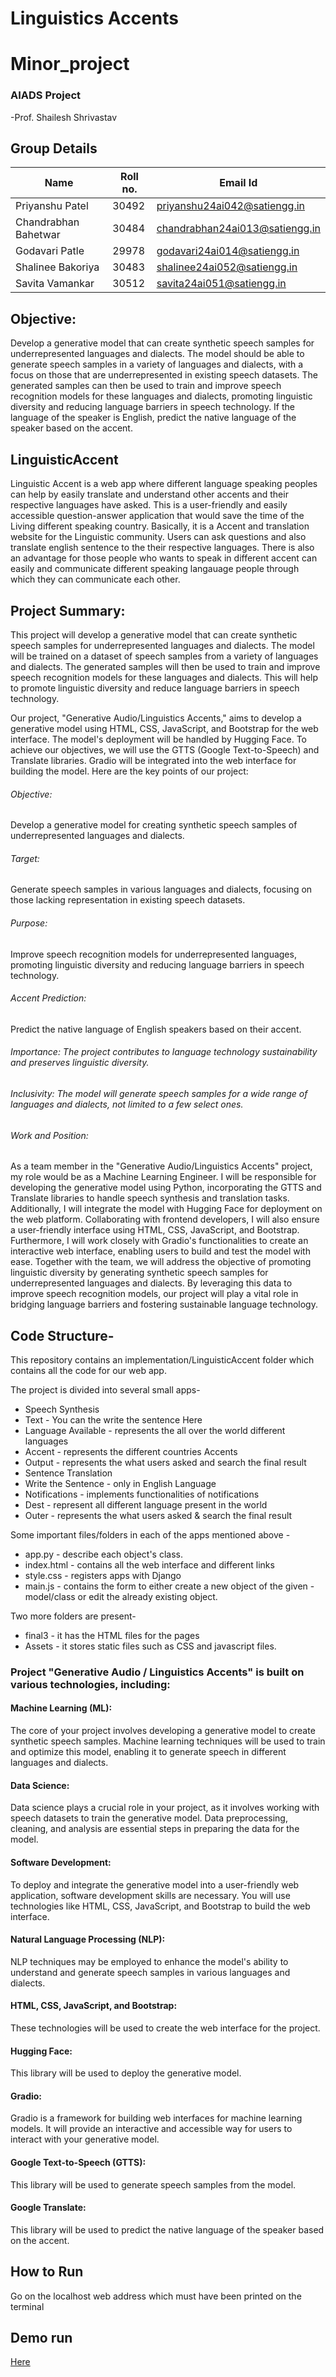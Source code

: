 # Linguistics Accents
# Minor_project
### AIADS Project
-Prof. Shailesh Shrivastav

## Group Details
| Name | Roll no. | Email Id | 
| --- | --- | --- |
|Priyanshu Patel | 30492 |priyanshu24ai042@satiengg.in |
|Chandrabhan Bahetwar | 30484 |chandrabhan24ai013@satiengg.in |
|Godavari Patle | 29978 |godavari24ai014@satiengg.in |
|Shalinee Bakoriya | 30483 | shalinee24ai052@satiengg.in |
|Savita Vamankar | 30512 | savita24ai051@satiengg.in |

## Objective:

Develop a generative model that can create synthetic speech samples for underrepresented languages and dialects.
The model should be able to generate speech samples in a variety of languages and dialects, with a focus on those that are underrepresented in existing speech datasets.
The generated samples can then be used to train and improve speech recognition models for these languages and dialects, promoting linguistic diversity and reducing language barriers in speech technology.
If the language of the speaker is English, predict the native language of the speaker based on the accent.

## LinguisticAccent
Linguistic Accent is a web app where different language speaking peoples can help by easily translate and understand other accents and their respective languages have asked. This is a user-friendly and easily accessible question-answer application that would save the time of the Living different speaking country. Basically, it is a Accent and translation website for the Linguistic community. Users can ask questions and also translate english sentence to the their respective languages. There is also an advantage for those people who wants to speak in different accent can easily and communicate different speaking langauage people through which they can communicate each other.

## Project Summary:

This project will develop a generative model that can create synthetic speech samples for underrepresented languages and dialects. The model will be trained on a dataset of speech samples from a variety of languages and dialects. The generated samples will then be used to train and improve speech recognition models for these languages and dialects. This will help to promote linguistic diversity and reduce language barriers in speech technology.

Our project, "Generative Audio/Linguistics Accents," aims to develop a generative model using HTML, CSS, JavaScript, and Bootstrap for the web interface. The model's deployment will be handled by Hugging Face. To achieve our objectives, we will use the GTTS (Google Text-to-Speech) and Translate libraries. Gradio will be integrated into the web interface for building the model. Here are the key points of our project:

###### Objective: 
Develop a generative model for creating synthetic speech samples of underrepresented languages and dialects.
###### Target: 
Generate speech samples in various languages and dialects, focusing on those lacking representation in existing speech datasets.
###### Purpose:
Improve speech recognition models for underrepresented languages, promoting linguistic diversity and reducing language barriers in speech technology.
###### Accent Prediction:
Predict the native language of English speakers based on their accent.
###### Importance: The project contributes to language technology sustainability and preserves linguistic diversity.
###### Inclusivity: The model will generate speech samples for a wide range of languages and dialects, not limited to a few select ones.
###### Work and Position:

As a team member in the "Generative Audio/Linguistics Accents" project, my role would be as a Machine Learning Engineer. I will be responsible for developing the generative model using Python, incorporating the GTTS and Translate libraries to handle speech synthesis and translation tasks. Additionally, I will integrate the model with Hugging Face for deployment on the web platform. Collaborating with frontend developers, I will also ensure a user-friendly interface using HTML, CSS, JavaScript, and Bootstrap. Furthermore, I will work closely with Gradio's functionalities to create an interactive web interface, enabling users to build and test the model with ease.
Together with the team, we will address the objective of promoting linguistic diversity by generating synthetic speech samples for underrepresented languages and dialects. By leveraging this data to improve speech recognition models, our project will play a vital role in bridging language barriers and fostering sustainable language technology.

## Code Structure-

This repository contains an implementation/LinguisticAccent folder which contains all the code for our web app.

The project is divided into several small apps-
- Speech Synthesis
- Text - You can the write the sentence Here
- Language Available - represents the all over the world different languages 
- Accent - represents the different countries Accents
- Output - represents the what users asked and search the final result
- Sentence Translation
- Write the Sentence - only in English Language 
- Notifications - implements functionalities of notifications
- Dest - represent all different language present in the world 
- Outer - represents the what users asked & search the final result


Some important files/folders in each of the apps mentioned above -
- app.py - describe each object's class.
- index.html - contains all the web interface and different links
- style.css - registers apps with Django
- main.js - contains the form to either create a new object of the given - model/class or edit the already existing object.

Two more folders are present-
- final3 - it has the HTML files for the pages
- Assets - it stores static files such as CSS and javascript files.
  
 ### Project "Generative Audio / Linguistics Accents" is built on various technologies, including:

#### Machine Learning (ML):
The core of your project involves developing a generative model to create synthetic speech samples. Machine learning techniques will be used to train and optimize this model, enabling it to generate speech in different languages and dialects.
#### Data Science: 
Data science plays a crucial role in your project, as it involves working with speech datasets to train the generative model. Data preprocessing, cleaning, and analysis are essential steps in preparing the data for the model.

#### Software Development: 
To deploy and integrate the generative model into a user-friendly web application, software development skills are necessary. You will use technologies like HTML, CSS, JavaScript, and Bootstrap to build the web interface.

#### Natural Language Processing (NLP):
NLP techniques may be employed to enhance the model's ability to understand and generate speech samples in various languages and dialects.  

#### HTML, CSS, JavaScript, and Bootstrap:
These technologies will be used to create the web interface for the project.
#### Hugging Face: 
This library will be used to deploy the generative model.
#### Gradio: 
Gradio is a framework for building web interfaces for machine learning models. It will provide an interactive and accessible way for users to interact with your generative model.
#### Google Text-to-Speech (GTTS):
This library will be used to generate speech samples from the model.
#### Google Translate:
This library will be used to predict the native language of the speaker based on the accent.


## How to Run 

Go on the localhost web address which must have been printed on the terminal

## Demo run
[Here](https://huggingface.co/spaces/priyanshu02/check-generative-audio)
